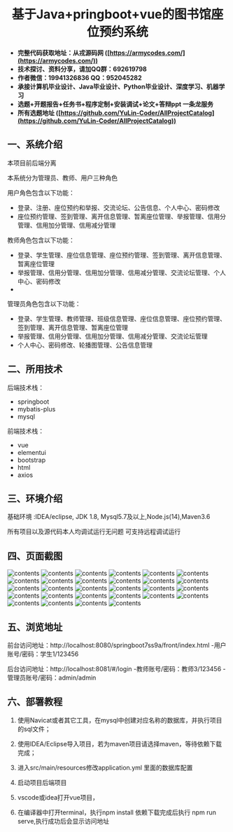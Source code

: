 <p><h1 align="center">基于Java+pringboot+vue的图书馆座位预约系统</h1></p>

- <b>完整代码获取地址：从戎源码网 ([https://armycodes.com/](https://armycodes.com/))</b>
- <b>技术探讨、资料分享，请加QQ群：692619798</b> 
- <b>作者微信：19941326836  QQ：952045282</b> 
- <b>承接计算机毕业设计、Java毕业设计、Python毕业设计、深度学习、机器学习</b>
- <b>选题+开题报告+任务书+程序定制+安装调试+论文+答辩ppt 一条龙服务</b>
- <b>所有选题地址 ([https://github.com/YuLin-Coder/AllProjectCatalog](https://github.com/YuLin-Coder/AllProjectCatalog)) </b>

## 一、系统介绍
本项目前后端分离

本系统分为管理员、教师、用户三种角色

用户角色包含以下功能：
- 登录、注册、座位预约和举报、交流论坛、公告信息、个人中心、密码修改
- 座位预约管理、签到管理、离开信息管理、暂离座位管理、举报管理、信用分管理、信用加分管理、信用减分管理

教师角色包含以下功能：
- 登录、学生管理、座位信息管理、座位预约管理、签到管理、离开信息管理、暂离座位管理
- 举报管理、信用分管理、信用加分管理、信用减分管理、交流论坛管理、个人中心、密码修改
- 
管理员角色包含以下功能：
- 登录、学生管理、教师管理、班级信息管理、座位信息管理、座位预约管理、签到管理、离开信息管理、暂离座位管理
- 举报管理、信用分管理、信用加分管理、信用减分管理、交流论坛管理
- 个人中心、密码修改、轮播图管理、公告信息管理

## 二、所用技术

后端技术栈：

- springboot
- mybatis-plus
- mysql

前端技术栈：

- vue
- elementui
- bootstrap
- html
- axios



## 三、环境介绍

基础环境 :IDEA/eclipse, JDK 1.8, Mysql5.7及以上,Node.js(14),Maven3.6

所有项目以及源代码本人均调试运行无问题 可支持远程调试运行

## 四、页面截图

![contents](./picture/picture1.png)
![contents](./picture/picture2.png)
![contents](./picture/picture3.png)
![contents](./picture/picture4.png)
![contents](./picture/picture5.png)
![contents](./picture/picture6.png)
![contents](./picture/picture7.png)
![contents](./picture/picture8.png)
![contents](./picture/picture9.png)
![contents](./picture/picture10.png)
![contents](./picture/picture11.png)
![contents](./picture/picture12.png)
![contents](./picture/picture13.png)
![contents](./picture/picture14.png)
![contents](./picture/picture15.png)
![contents](./picture/picture16.png)
![contents](./picture/picture17.png)
![contents](./picture/picture18.png)
![contents](./picture/picture19.png)
![contents](./picture/picture20.png)
![contents](./picture/picture21.png)
![contents](./picture/picture22.png)
![contents](./picture/picture23.png)
![contents](./picture/picture24.png)
![contents](./picture/picture25.png)
![contents](./picture/picture26.png)
![contents](./picture/picture27.png)
![contents](./picture/picture28.png)

## 五、浏览地址
前台访问地址：http://localhost:8080/springboot7ss9a/front/index.html
-用户账号/密码：学生1/123456

后台访问地址：http://localhost:8081/#/login
-教师账号/密码：教师3/123456
-管理员账号/密码：admin/admin

## 六、部署教程

1. 使用Navicat或者其它工具，在mysql中创建对应名称的数据库，并执行项目的sql文件；

2. 使用IDEA/Eclipse导入项目，若为maven项目请选择maven，等待依赖下载完成；

3. 进入src/main/resources修改application.yml 里面的数据库配置

4. 启动项目后端项目

5. vscode或idea打开vue项目，

6. 在编译器中打开terminal，执行npm install 依赖下载完成后执行 npm run serve,执行成功后会显示访问地址



